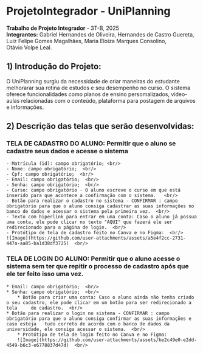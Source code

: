 # ProjetoIntegrador - UniPlanning
 **Trabalho de Projeto Integrador** - 3T-B, 2025  <br/>
 **Integrantes:** Gabriel Hernandes de Oliveira, Hernandes de Castro Guereta, Luiz Felipe Gomes Magalhães, Maria Eloiza Marques Consolino, Otávio Volpe Leal.
 ## 1) Introdução do Projeto: 
 O UniPlanning surgiu da necessidade de criar maneiras do estudante melhorarar sua rotina de estudos e seu desempenho no curso. O sistema oferece funcionalidades como planos de ensino persomalizados, vídeo-aulas relacionadas com o conteúdo, plataforma para postagem de arquivos e informações.

 ## 2) Descrição das telas que serão desenvolvidas:
 ### TELA DE CADASTRO DO ALUNO: Permitir que o aluno se cadastre seus dados e acesse o sistema
	- Matrícula (id): campo obrigatório; <br/>
	- Nome: campo obrigatório;  <br/>
	- Cpf: campo obrigatório;  <br/>
	- Email: campo obrigatório;  <br/>
 	- Senha: campo obrigatório;  <br/>
	- Curso: campo obrigatório - O aluno escreve o curso em que está inserido para que acontece a confirmação com o sistema.   <br/>
	- Botão para realizar o cadastro no sistema - CONFIRMAR : campo obrigatório para que o aluno consiga cadastrar as suas informações no 		banco de dados e acessar o sistema pela primeira vez.  <br/>
 	- Texto com hiperlink para entrar em uma conta: Caso o aluno já possua uma conta, ele pode clicar no texto "AQUI" que fazerá ele ser 		redirecionado para a página de login.  <br/>
	- Protótipo de tela de cadastro feito no Canva e no Figma:  <br/>
	![Image](https://github.com/user-attachments/assets/a5e4f2cc-2731-447a-aa85-ba1d38df3725)  <br/>

 ### TELA DE LOGIN DO ALUNO: Permitir que o aluno acesse o sistema sem ter que repitir o processo de cadastro após que ele ter feito isso uma vez.
   	* Email: campo obrigatório;  <br/>
   	* Senha: campo obrigatório;  <br/>
    	* Botão para criar uma conta: Caso o aluno ainda não tenha criado o seu cadastro, ele pode clicar em um botão para ser redirecionado a tela 	de cadastro.  <br/>
   	* Botão para realizar o login no sistema - CONFIRMAR : campo obrigatório para que o aluno consiga confirmar as suas informações e caso esteja 	tudo correto de acordo com o banco de dados da universidade, ele consiga acessar o sistema.  <br/>
    	* Protótipo de tela de login feito no Canva e no Figma:
     	![Image](https://github.com/user-attachments/assets/be2c49e0-e2dd-4549-b6c3-e6778837d47d)  <br/>


